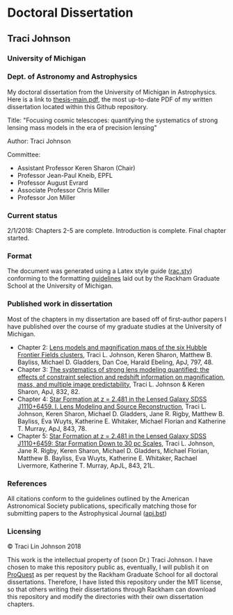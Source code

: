 # Doctoral Dissertation
## Traci Johnson
### University of Michigan
### Dept. of Astronomy and Astrophysics

My doctoral dissertation from the University of Michigan in Astrophysics. Here is a link to [thesis-main.pdf](https://github.com/tracijo32/umich_dissertation/blob/master/thesis-main.pdf), the most up-to-date PDF of my written dissertation located within this Github repository.

Title: "Focusing cosmic telescopes: quantifying the systematics of strong lensing mass models in the era of precision lensing"

Author: Traci Johnson

Committee:
- Assistant Professor Keren Sharon (Chair)
- Professor Jean-Paul Kneib, EPFL
- Professor August Evrard
- Associate Professor Chris Miller
- Professor Jon Miller

### Current status
2/1/2018: Chapters 2-5 are complete. Introduction is complete. Final chapter started.

### Format

The document was generated using a Latex style guide ([rac.sty](http://dept.math.lsa.umich.edu/graduate/templates/rac.sty)) conforming to the formatting [guidelines](http://www.rackham.umich.edu/students/navigate-degree/formatting-guidelines) laid out by the Rackham Graduate School at the University of Michigan.

### Published work in dissertation

Most of the chapters in my dissertation are based off of first-author papers I have published over the course of my graduate studies at the University of Michigan.

- Chapter 2: [Lens models and magnification maps of the six Hubble Frontier Fields clusters](http://adsabs.harvard.edu/abs/2014ApJ...797...48J), Traci L. Johnson, Keren Sharon, Matthew B. Bayliss, Michael D. Gladders, Dan Coe, Harald Ebeling, ApJ, 797,  48.
- Chapter 3: [The systematics of strong lens modeling quantified: the effects of constraint selection and redshift information on magnification, mass, and multiple image predictability](http://adsabs.harvard.edu/abs/2016ApJ...832...82J), Traci L. Johnson & Keren Sharon, ApJ, 832, 82.
- Chapter 4: [Star Formation at z = 2.481 in the Lensed Galaxy SDSS J1110+6459. I. Lens Modeling and Source Reconstruction](http://adsabs.harvard.edu/abs/2017ApJ...843...87J), Traci L. Johnson, Keren Sharon, Michael D. Gladders, Jane R. Rigby, Matthew B. Bayliss, Eva Wuyts, Katherine E. Whitaker, Michael Florian and Katherine T. Murray, ApJ, 843, 78.
- Chapter 5: [Star Formation at z = 2.481 in the Lensed Galaxy SDSS J1110+6459: Star Formation Down to 30 pc Scales](http://adsabs.harvard.edu/abs/2017ApJ...843L..21J), Traci L. Johnson, Jane R. Rigby, Keren Sharon, Michael D. Gladders, Michael Florian, Matthew B. Bayliss, Eva Wuyts, Katherine E. Whitaker, Rachael Livermore, Katherine T. Murray, ApJL, 843, 21L.

### References
All citations conform to the guidelines outlined by the American Astronomical Society publications, specifically matching those for submitting papers to the Astrophysical Journal ([apj.bst](http://ads.harvard.edu/pubs/bibtex/astronat/apj/apj.bst))

### Licensing
&copy; Traci Lin Johnson 2018

This work is the intellectual property of (soon Dr.) Traci Johnson. I have chosen to make this repository public as, eventually, I will publish it on [ProQuest](http://www.proquest.com/products-services/dissertations/) as per request by the Rackham Graduate School for all doctoral dissertations. Therefore, I have listed this repository under the MIT license, so that others writing their dissertations through Rackham can download this repository and modify the directories with their own dissertation chapters.
